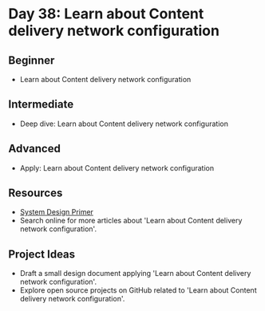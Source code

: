 # Day 38: Learn about Content delivery network configuration

## Beginner
- Learn about Content delivery network configuration

## Intermediate
- Deep dive: Learn about Content delivery network configuration

## Advanced
- Apply: Learn about Content delivery network configuration

## Resources
- [System Design Primer](https://github.com/donnemartin/system-design-primer#content-delivery-network)
- Search online for more articles about 'Learn about Content delivery network configuration'.

## Project Ideas
- Draft a small design document applying 'Learn about Content delivery network configuration'.
- Explore open source projects on GitHub related to 'Learn about Content delivery network configuration'.
